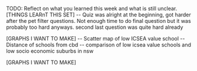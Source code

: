 TODO: Reflect on what you learned this week and what is still unclear.
[THINGS LEARnT THIS SET]
-- Quiz was alright at the beginning, got harder after the pet filter questions. Not enough time to do final question but it was probably too hard anyways. second last question was quite hard already

[GRAPHS I WANT TO MAKE]
-- Scatter map of low ICSEA value school
-- Distance of schools from cbd
-- comparison of low icsea value schools and low socio economic suburbs in nsw

[GRAPHS I WANT TO MAKE]
